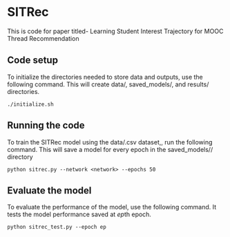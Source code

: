 # SITRec
This is code for paper titled- Learning Student Interest Trajectory for MOOC Thread Recommendation
## Code setup 

To initialize the directories needed to store data and outputs, use the following command. This will create data/, saved_models/, and results/ directories.
```
./initialize.sh
```
## Running the code
To train the SITRec model using the data/<network>.csv dataset,, run the following command. This will save a model for every epoch in the saved_models/<network>/ directory
```
python sitrec.py --network <network> --epochs 50
```

## Evaluate the model
To evaluate the performance of the model, use the following command. It tests the model performance saved at $ep$th epoch.
  ```
  python sitrec_test.py --epoch ep
  ```
